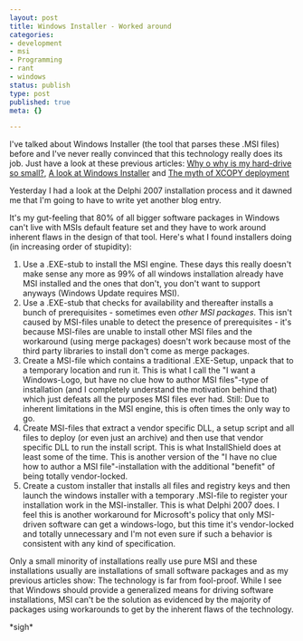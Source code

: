 ```yaml
---
layout: post
title: Windows Installer - Worked around
categories:
- development
- msi
- Programming
- rant
- windows
status: publish
type: post
published: true
meta: {}

---
```

<p>I've talked about Windows Installer (the tool that parses these .MSI files) before and I've never really convinced that this technology really does its job. Just have a look at these previous articles: <a href="/archives/107-Why-o-why-is-my-harddrive-so-small.html">Why o why is my hard-drive so small?</a>, <a href="/archives/174-A-look-at-Windows-Installer.html">A look at Windows Installer</a> and <a href="/archives/261-The-myth-of-XCOPY-deployment.html">The myth of XCOPY deployment</a></p>
<p>Yesterday I had a look at the Delphi 2007 installation process and it dawned me that I'm going to have to write yet another blog entry.</p>
<p>It's my gut-feeling that 80% of all bigger software packages in Windows can't live with MSIs default feature set and they have to work around inherent flaws in the design of that tool. Here's what I found installers doing (in increasing order of stupidity):</p>
<ol>
    <li>Use a .EXE-stub to install the MSI engine. These days this really doesn't make sense any more as 99% of all windows installation already have MSI installed and the ones that don't, you don't want to support anyways (Windows Update requires MSI).</li>
    <li>Use a .EXE-stub that checks for availability and thereafter installs a bunch of prerequisites - sometimes even <em>other MSI packages</em>. This isn't caused by MSI-files unable to detect the presence of prerequisites - it's because MSI-files are unable to install other MSI files and the workaround (using merge packages) doesn't work because most of the third party libraries to install don't come as merge packages.</li>
    <li>Create a MSI-file which contains a traditional .EXE-Setup, unpack that to a temporary location and run it. This is what I call the "I want a Windows-Logo, but have no clue how to author MSI files"-type of installation (and I completely understand the motivation behind that) which just defeats all the purposes MSI files ever had. Still: Due to inherent limitations in the MSI engine, this is often times the only way to go.</li>
    <li>Create MSI-files that extract a vendor specific DLL, a setup script and all files to deploy (or even just an archive) and then use that vendor specific DLL to run the install script. This is what InstallShield does at least some of the time. This is another version of the "I have no clue how to author a MSI file"-installation with the additional "benefit" of being totally vendor-locked.</li>
    <li>Create a custom installer that installs all files and registry keys and then launch the windows installer with a temporary .MSI-file to register your installation work in the MSI-installer. This is what Delphi 2007 does. I feel this is another workaround for Microsoft's policy that only MSI-driven software can get a windows-logo, but this time it's vendor-locked and totally unnecessary and I'm not even sure if such a behavior is consistent with any kind of specification.</li>
</ol>
<p>Only a small minority of installations really use pure MSI and these installations usually are installations of small software packages and as my previous articles show: The technology is far from fool-proof. While I see that Windows should provide a generalized means for driving software installations, MSI can't be the solution as evidenced by the majority of packages using workarounds to get by the inherent flaws of the technology.</p>
<p>*sigh*</p>
